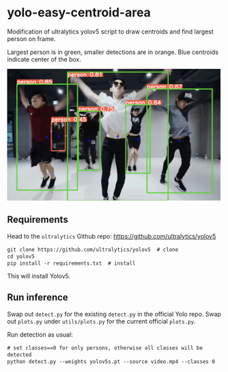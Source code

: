 # yolo-easy-centroid-area
Modification of ultralytics yolov5 script to draw centroids and find largest person on frame.

Largest person is in green, smaller detections are in orange. Blue centroids indicate center of the box.

<img src=./example.png width=500>

## Requirements

Head to the `ultralytics` Github repo: https://github.com/ultralytics/yolov5

```
git clone https://github.com/ultralytics/yolov5  # clone
cd yolov5
pip install -r requirements.txt  # install
```

This will install Yolov5.

## Run inference

Swap out `detect.py` for the existing `detect.py` in the official Yolo repo. Swap out `plots.py` under `utils/plots.py` for the current official `plots.py`.

Run detection as usual:

```
# set classes==0 for only persons, otherwise all classes will be detected
python detect.py --weights yolov5s.pt --source video.mp4 --classes 0
```
